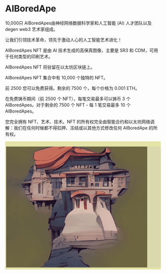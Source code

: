 # AIBoredApe

10,000只 AIBoredApes由神经网络数据科学家和人工智能 (AI) 人才团队以及 degen web3 艺术家组成。

让我们引领技术革命，领先于激动人心的人工智能艺术进化！

AIBoredApes NFT 是由 AI 技术生成的高保真图像，主要是 SR3 和 CDM，可用于任何类型的印刷艺术。

AIBoredApes NFT 将驻留在以太坊区块链上。

AIBoredApes NFT 集合中有 10,000 个独特的 NFT。

前 2500 您可以免费获得。剩余的 7500 个，每个价格为 0.001 ETH。

在免费铸币期间（前 2500 个 NFT），每笔交易最多可以铸币 3 个 AIBoredApes。对于剩余的 7500 个 NFT - 每 1 笔交易最多 10 个 AIBoredApes。

您完全拥有 NFT、艺术、技术。NFT 的所有权完全由智能合约和以太坊网络调解：我们在任何时候都不得扣押、冻结或以其他方式修改任何 AIBoredApe 的所有权。

![nft](3a6012c9-e398-49b7-bab5-da8e48d2f180.png)
